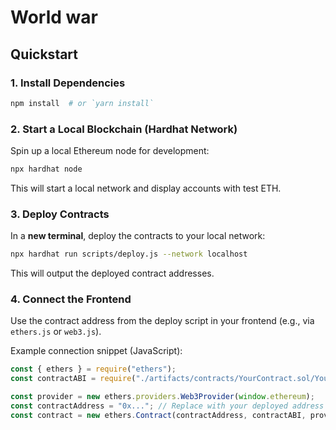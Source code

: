 # World war

## Quickstart  

### 1. Install Dependencies  
```bash
npm install  # or `yarn install`
```

### 2. Start a Local Blockchain (Hardhat Network)  
Spin up a local Ethereum node for development:  
```bash
npx hardhat node
```
This will start a local network and display accounts with test ETH.  

### 3. Deploy Contracts  
In a **new terminal**, deploy the contracts to your local network:  
```bash
npx hardhat run scripts/deploy.js --network localhost
```
This will output the deployed contract addresses.  

### 4. Connect the Frontend  
Use the contract address from the deploy script in your frontend (e.g., via `ethers.js` or `web3.js`).  

Example connection snippet (JavaScript):  
```javascript
const { ethers } = require("ethers");
const contractABI = require("./artifacts/contracts/YourContract.sol/YourContract.json").abi;

const provider = new ethers.providers.Web3Provider(window.ethereum);
const contractAddress = "0x..."; // Replace with your deployed address
const contract = new ethers.Contract(contractAddress, contractABI, provider.getSigner());
```